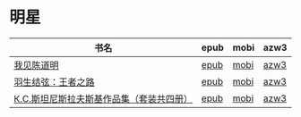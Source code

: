 # 明星

| 书名 | epub | mobi | azw3 |
| --- | --- | --- | --- |
| [我见陈道明](http://ct.dalanmei.com/f/31084289-771240379-0ecf43) | [epub](http://ct.dalanmei.com/f/31084289-771240379-0ecf43) | [mobi](http://ct.dalanmei.com/f/31084289-771228424-a04402) | [azw3](http://ct.dalanmei.com/f/31084289-771232429-fc73f9) |
| [羽生结弦：王者之路](http://ct.dalanmei.com/f/31084289-771246305-d4bcb3) | [epub](http://ct.dalanmei.com/f/31084289-771246305-d4bcb3) | [mobi](http://ct.dalanmei.com/f/31084289-771230741-a0ba0f) | [azw3](http://ct.dalanmei.com/f/31084289-771236031-ddff8b) |
| [К.С.斯坦尼斯拉夫斯基作品集（套装共四册）](http://ct.dalanmei.com/f/31084289-571732521-44d813) | [epub](http://ct.dalanmei.com/f/31084289-571732521-44d813) | [mobi](http://ct.dalanmei.com/f/31084289-571586733-8beea1) | [azw3](http://ct.dalanmei.com/f/31084289-571844351-2b2cc2) |
